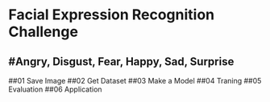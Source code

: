 Facial Expression Recognition Challenge
=======================================
#Angry, Disgust, Fear, Happy, Sad, Surprise
-------------------------------------------
##01 Save Image
##02 Get Dataset
##03 Make a Model
##04 Traning
##05 Evaluation
##06 Application
